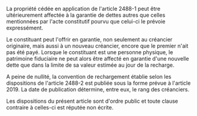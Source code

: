 La propriété cédée en application de l'article 2488-1 peut être ultérieurement affectée à la garantie de dettes autres que celles mentionnées par l'acte constitutif pourvu que celui-ci le prévoie expressément.

Le constituant peut l'offrir en garantie, non seulement au créancier originaire, mais aussi à un nouveau créancier, encore que le premier n'ait pas été payé. Lorsque le constituant est une personne physique, le patrimoine fiduciaire ne peut alors être affecté en garantie d'une nouvelle dette que dans la limite de sa valeur estimée au jour de la recharge.

A peine de nullité, la convention de rechargement établie selon les dispositions de l'article 2488-2 est publiée sous la forme prévue à l'article 2019. La date de publication détermine, entre eux, le rang des créanciers.

Les dispositions du présent article sont d'ordre public et toute clause contraire à celles-ci est réputée non écrite.
